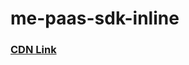 # me-paas-sdk-inline

### [CDN Link](https://cdn.jsdelivr.net/gh/Me-Protocol/me-paas-sdk-inline/cdn.js)
